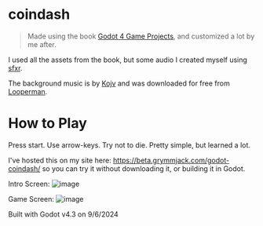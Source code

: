 coindash
========
> Made using the book [Godot 4 Game Projects](https://www.packtpub.com/en-us/product/godot-4-game-development-projects-9781804610404?srsltid=AfmBOorYLKi1u2suNZnnvHmIgqjWj2lENyfsNxAmP7X6HaDl4H2IjfXi), and customized a lot by me after.

I used all the assets from the book, but some audio I created myself using [sfxr](https://sfxr.me/).

The background music is by [Kojv](https://www.looperman.com/users/profile/3210323) and was downloaded for free from [Looperman](https://www.looperman.com/loops/detail/263368/reminds-me-of-ujico-free-161bpm-8bit-chiptune-synth-loop).

How to Play
===========
Press start. Use arrow-keys. Try not to die. Pretty simple, but learned a lot.

I've hosted this on my site here: https://beta.grymmjack.com/godot-coindash/ so you can try it without downloading it, or building it in Godot.

Intro Screen:
![image](https://github.com/user-attachments/assets/41c59bdf-c1ca-42d2-99f4-518cd5c3e623)

Game Screen:
![image](https://github.com/user-attachments/assets/4f8d0add-077e-47f9-a55b-8b4a568fa536)


Built with Godot v4.3 on 9/6/2024
